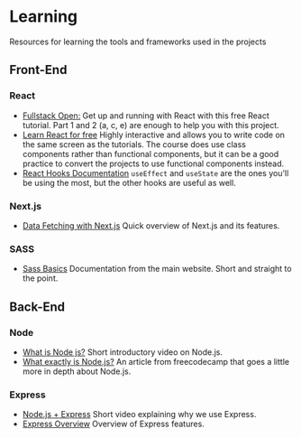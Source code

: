 # Learning
Resources for learning the tools and frameworks used in the projects

## Front-End
### React
* [Fullstack Open:](https://fullstackopen.com) Get up and running with React with this free React tutorial. Part 1 and 2 (a, c, e) are enough to help you with this project.
* [Learn React for free](https://scrimba.com/learn/learnreact) Highly interactive and allows you to write code on the same screen as the tutorials. The course does use class components rather than functional components, but it can be a good practice to convert the projects to use functional components instead.
* [React Hooks Documentation](https://blog.ohansemmanuel.com/react-hooks-documentation-easy-to-read/) `useEffect` and `useState` are the ones you'll be using the most, but the other hooks are useful as well. 
### Next.js
* [Data Fetching with Next.js](https://youtu.be/f1rF9YKm1Ms) Quick overview of Next.js and its features.
### SASS
* [Sass Basics](https://sass-lang.com/guide) Documentation from the main website. Short and straight to the point.

## Back-End
### Node
* [What is Node js?](https://youtu.be/uVwtVBpw7RQ) Short introductory video on Node.js.
* [What exactly is Node.js?](https://www.freecodecamp.org/news/what-exactly-is-node-js-ae36e97449f5/) An article from freecodecamp that goes a little more in depth about Node.js.
### Express
* [Node.js + Express](https://youtu.be/45dAt9Gz8rE) Short video explaining why we use Express.
* [Express Overview](https://www.tutorialspoint.com/nodejs/nodejs_express_framework.htm) Overview of Express features.
